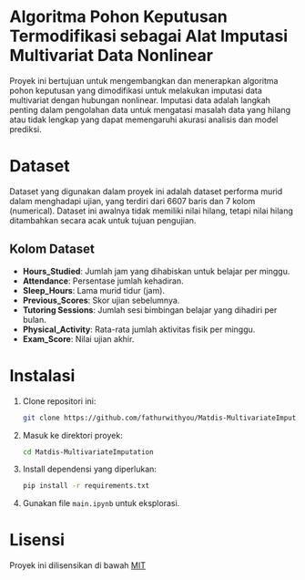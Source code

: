 # Algoritma Pohon Keputusan Termodifikasi sebagai Alat Imputasi Multivariat Data Nonlinear

Proyek ini bertujuan untuk mengembangkan dan menerapkan algoritma pohon keputusan yang dimodifikasi untuk melakukan imputasi data multivariat dengan hubungan nonlinear. Imputasi data adalah langkah penting dalam pengolahan data untuk mengatasi masalah data yang hilang atau tidak lengkap yang dapat memengaruhi akurasi analisis dan model prediksi.

# Dataset
Dataset yang digunakan dalam proyek ini adalah dataset performa murid dalam menghadapi ujian, yang terdiri dari 6607 baris dan 7 kolom (numerical). Dataset ini awalnya tidak memiliki nilai hilang, tetapi nilai hilang ditambahkan secara acak untuk tujuan pengujian.

## Kolom Dataset
- **Hours_Studied**: Jumlah jam yang dihabiskan untuk belajar per minggu.
- **Attendance**: Persentase jumlah kehadiran.
- **Sleep_Hours**: Lama murid tidur (jam).
- **Previous_Scores**: Skor ujian sebelumnya.
- **Tutoring Sessions**: Jumlah sesi bimbingan belajar yang dihadiri per bulan.
- **Physical_Activity**: Rata-rata jumlah aktivitas fisik per minggu.
- **Exam_Score**: Nilai ujian akhir.

# Instalasi
1. Clone repositori ini:
   ```bash
   git clone https://github.com/fathurwithyou/Matdis-MultivariateImputation.git
   ```
2. Masuk ke direktori proyek:
   ```bash
   cd Matdis-MultivariateImputation
   ```
3. Install dependensi yang diperlukan:
   ```bash
   pip install -r requirements.txt
   ```
4. Gunakan file `main.ipynb` untuk eksplorasi.

# Lisensi
Proyek ini dilisensikan di bawah [MIT](LICENSE)